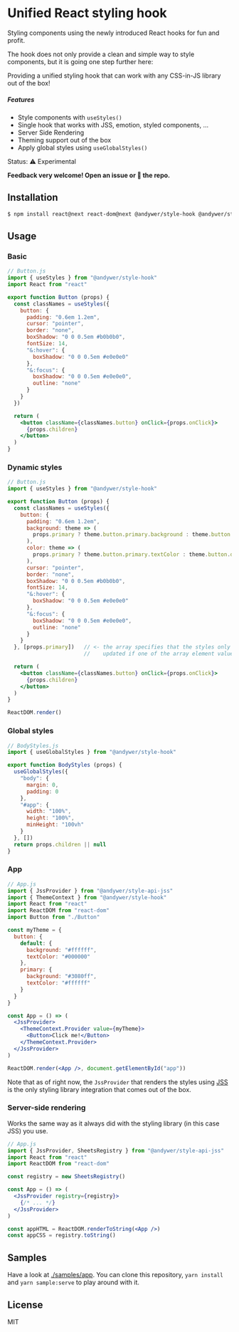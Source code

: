 # Unified React styling hook

Styling components using the newly introduced React hooks for fun and profit.

The hook does not only provide a clean and simple way to style components, but it is going one step further here:

Providing a unified styling hook that can work with any CSS-in-JS library out of the box!

##### Features

* Style components with `useStyles()`
* Single hook that works with JSS, emotion, styled components, ...
* Server Side Rendering
* Theming support out of the box
* Apply global styles using `useGlobalStyles()`

Status: ⚠️ Experimental

**Feedback very welcome! Open an issue or 🌟 the repo.**


## Installation

```sh
$ npm install react@next react-dom@next @andywer/style-hook @andywer/style-api-jss
```

## Usage

### Basic

```jsx
// Button.js
import { useStyles } from "@andywer/style-hook"
import React from "react"

export function Button (props) {
  const classNames = useStyles({
    button: {
      padding: "0.6em 1.2em",
      cursor: "pointer",
      border: "none",
      boxShadow: "0 0 0.5em #b0b0b0",
      fontSize: 14,
      "&:hover": {
        boxShadow: "0 0 0.5em #e0e0e0"
      },
      "&:focus": {
        boxShadow: "0 0 0.5em #e0e0e0",
        outline: "none"
      }
    }
  })

  return (
    <button className={classNames.button} onClick={props.onClick}>
      {props.children}
    </button>
  )
}
```


### Dynamic styles

```jsx
// Button.js
import { useStyles } from "@andywer/style-hook"

export function Button (props) {
  const classNames = useStyles({
    button: {
      padding: "0.6em 1.2em",
      background: theme => (
        props.primary ? theme.button.primary.background : theme.button.default.background
      ),
      color: theme => (
        props.primary ? theme.button.primary.textColor : theme.button.default.textColor
      ),
      cursor: "pointer",
      border: "none",
      boxShadow: "0 0 0.5em #b0b0b0",
      fontSize: 14,
      "&:hover": {
        boxShadow: "0 0 0.5em #e0e0e0"
      },
      "&:focus": {
        boxShadow: "0 0 0.5em #e0e0e0",
        outline: "none"
      }
    }
  }, [props.primary])   // <- the array specifies that the styles only need to be
                        //    updated if one of the array element values change

  return (
    <button className={classNames.button} onClick={props.onClick}>
      {props.children}
    </button>
  )
}

ReactDOM.render()
```

### Global styles

```jsx
// BodyStyles.js
import { useGlobalStyles } from "@andywer/style-hook"

export function BodyStyles (props) {
  useGlobalStyles({
    "body": {
      margin: 0,
      padding: 0
    },
    "#app": {
      width: "100%",
      height: "100%",
      minHeight: "100vh"
    }
  }, [])
  return props.children || null
}
```

### App

```jsx
// App.js
import { JssProvider } from "@andywer/style-api-jss"
import { ThemeContext } from "@andywer/style-hook"
import React from "react"
import ReactDOM from "react-dom"
import Button from "./Button"

const myTheme = {
  button: {
    default: {
      background: "#ffffff",
      textColor: "#000000"
    },
    primary: {
      background: "#3080ff",
      textColor: "#ffffff"
    }
  }
}

const App = () => (
  <JssProvider>
    <ThemeContext.Provider value={myTheme}>
      <Button>Click me!</Button>
    </ThemeContext.Provider>
  </JssProvider>
)

ReactDOM.render(<App />, document.getElementById("app"))
```

Note that as of right now, the `JssProvider` that renders the styles using [JSS](https://github.com/cssinjs/react-jss) is the only styling library integration that comes out of the box.


### Server-side rendering

Works the same way as it always did with the styling library (in this case JSS) you use.

```jsx
// App.js
import { JssProvider, SheetsRegistry } from "@andywer/style-api-jss"
import React from "react"
import ReactDOM from "react-dom"

const registry = new SheetsRegistry()

const App = () => (
  <JssProvider registry={registry}>
    {/* ... */}
  </JssProvider>
)

const appHTML = ReactDOM.renderToString(<App />)
const appCSS = registry.toString()
```

## Samples

Have a look at [./samples/app](./samples/app). You can clone this repository, `yarn install` and `yarn sample:serve` to play around with it.


## License

MIT
